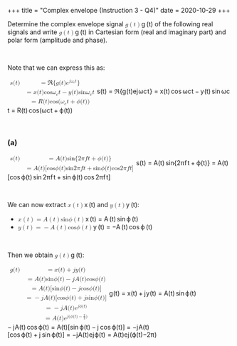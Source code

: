 +++
title = "Complex envelope (Instruction 3 - Q4)"
date = 2020-10-29
+++
<p>Determine the complex envelope signal <span class="ql-formula" data-value="g\left(t\right)">﻿<span contenteditable="false"><span class="katex"><span class="katex-mathml"><math><semantics><mrow><mi>g</mi><mrow><mo fence="true">(</mo><mi>t</mi><mo fence="true">)</mo></mrow></mrow><annotation encoding="application/x-tex">g\left(t\right)</annotation></semantics></math></span><span class="katex-html" aria-hidden="true"><span class="base"><span class="strut" style="height: 1em; vertical-align: -0.25em;"></span><span style="margin-right: 0.03588em;" class="mord mathdefault">g</span><span class="mspace" style="margin-right: 0.16666666666666666em;"></span><span class="minner"><span class="mopen delimcenter" style="top: 0em;">(</span><span class="mord mathdefault">t</span><span class="mclose delimcenter" style="top: 0em;">)</span></span></span></span></span></span>﻿</span> of the following real signals and write <span class="ql-formula" data-value="g\left(t\right)">﻿<span contenteditable="false"><span class="katex"><span class="katex-mathml"><math><semantics><mrow><mi>g</mi><mrow><mo fence="true">(</mo><mi>t</mi><mo fence="true">)</mo></mrow></mrow><annotation encoding="application/x-tex">g\left(t\right)</annotation></semantics></math></span><span class="katex-html" aria-hidden="true"><span class="base"><span class="strut" style="height: 1em; vertical-align: -0.25em;"></span><span style="margin-right: 0.03588em;" class="mord mathdefault">g</span><span class="mspace" style="margin-right: 0.16666666666666666em;"></span><span class="minner"><span class="mopen delimcenter" style="top: 0em;">(</span><span class="mord mathdefault">t</span><span class="mclose delimcenter" style="top: 0em;">)</span></span></span></span></span></span>﻿</span> in Cartesian form (real and imaginary part) and polar form (amplitude and phase).</p><p><br></p><div style="white-space: normal;" class="markdown-body"><p>Note that we can express this as:</p>
<p><span class="katex-display"><span class="katex"><span class="katex-mathml"><math xmlns="http://www.w3.org/1998/Math/MathML"><semantics><mtable rowspacing="0.24999999999999992em" columnalign="right left" columnspacing="0em"><mtr><mtd><mstyle scriptlevel="0" displaystyle="true"><mrow><mi>s</mi><mo stretchy="false">(</mo><mi>t</mi><mo stretchy="false">)</mo></mrow></mstyle></mtd><mtd><mstyle scriptlevel="0" displaystyle="true"><mrow><mrow></mrow><mo>=</mo><mi mathvariant="normal">ℜ</mi><mo stretchy="false">{</mo><mi>g</mi><mo stretchy="false">(</mo><mi>t</mi><mo stretchy="false">)</mo><msup><mi>e</mi><mrow><mi>j</mi><msub><mi>ω</mi><mi>c</mi></msub><mi>t</mi></mrow></msup><mo stretchy="false">}</mo></mrow></mstyle></mtd></mtr><mtr><mtd><mstyle scriptlevel="0" displaystyle="true"><mrow></mrow></mstyle></mtd><mtd><mstyle scriptlevel="0" displaystyle="true"><mrow><mrow></mrow><mo>=</mo><mi>x</mi><mo stretchy="false">(</mo><mi>t</mi><mo stretchy="false">)</mo><mi>cos</mi><mo>⁡</mo><msub><mi>ω</mi><mi>c</mi></msub><mi>t</mi><mo>−</mo><mi>y</mi><mo stretchy="false">(</mo><mi>t</mi><mo stretchy="false">)</mo><mi>sin</mi><mo>⁡</mo><msub><mi>ω</mi><mi>c</mi></msub><mi>t</mi></mrow></mstyle></mtd></mtr><mtr><mtd><mstyle scriptlevel="0" displaystyle="true"><mrow></mrow></mstyle></mtd><mtd><mstyle scriptlevel="0" displaystyle="true"><mrow><mrow></mrow><mo>=</mo><mi>R</mi><mo stretchy="false">(</mo><mi>t</mi><mo stretchy="false">)</mo><mi>cos</mi><mo>⁡</mo><mo stretchy="false">(</mo><msub><mi>ω</mi><mi>c</mi></msub><mi>t</mi><mo>+</mo><mi>ϕ</mi><mo stretchy="false">(</mo><mi>t</mi><mo stretchy="false">)</mo><mo stretchy="false">)</mo></mrow></mstyle></mtd></mtr></mtable><annotation encoding="application/x-tex">\begin{aligned}
s(t) &amp;= \Re \{ g(t)e^{j\omega_c t} \} \\
&amp;= x(t)\cos \omega_c t - y(t)\sin \omega_c t \\
&amp;= R(t)\cos(\omega_c t + \phi(t))
\end{aligned}</annotation></semantics></math></span><span class="katex-html" aria-hidden="true"><span class="base"><span class="strut" style="height:4.534663999999999em;vertical-align:-2.0173319999999997em;"></span><span class="mord"><span class="mtable"><span class="col-align-r"><span class="vlist-t vlist-t2"><span class="vlist-r"><span class="vlist" style="height:2.517332em;"><span style="top:-4.6426680000000005em;"><span class="pstrut" style="height:3em;"></span><span class="mord"><span class="mord mathdefault">s</span><span class="mopen">(</span><span class="mord mathdefault">t</span><span class="mclose">)</span></span></span><span style="top:-3.142668em;"><span class="pstrut" style="height:3em;"></span><span class="mord"></span></span><span style="top:-1.6426680000000005em;"><span class="pstrut" style="height:3em;"></span><span class="mord"></span></span></span><span class="vlist-s">​</span></span><span class="vlist-r"><span class="vlist" style="height:2.0173319999999997em;"><span></span></span></span></span></span><span class="col-align-l"><span class="vlist-t vlist-t2"><span class="vlist-r"><span class="vlist" style="height:2.517332em;"><span style="top:-4.6426680000000005em;"><span class="pstrut" style="height:3em;"></span><span class="mord"><span class="mord"></span><span class="mspace" style="margin-right:0.2777777777777778em;"></span><span class="mrel">=</span><span class="mspace" style="margin-right:0.2777777777777778em;"></span><span class="mord">ℜ</span><span class="mopen">{</span><span class="mord mathdefault" style="margin-right:0.03588em;">g</span><span class="mopen">(</span><span class="mord mathdefault">t</span><span class="mclose">)</span><span class="mord"><span class="mord mathdefault">e</span><span class="msupsub"><span class="vlist-t"><span class="vlist-r"><span class="vlist" style="height:0.874664em;"><span style="top:-3.1130000000000004em;margin-right:0.05em;"><span class="pstrut" style="height:2.7em;"></span><span class="sizing reset-size6 size3 mtight"><span class="mord mtight"><span class="mord mathdefault mtight" style="margin-right:0.05724em;">j</span><span class="mord mtight"><span class="mord mathdefault mtight" style="margin-right:0.03588em;">ω</span><span class="msupsub"><span class="vlist-t vlist-t2"><span class="vlist-r"><span class="vlist" style="height:0.16454285714285719em;"><span style="top:-2.357em;margin-left:-0.03588em;margin-right:0.07142857142857144em;"><span class="pstrut" style="height:2.5em;"></span><span class="sizing reset-size3 size1 mtight"><span class="mord mathdefault mtight">c</span></span></span></span><span class="vlist-s">​</span></span><span class="vlist-r"><span class="vlist" style="height:0.143em;"><span></span></span></span></span></span></span><span class="mord mathdefault mtight">t</span></span></span></span></span></span></span></span></span><span class="mclose">}</span></span></span><span style="top:-3.142668em;"><span class="pstrut" style="height:3em;"></span><span class="mord"><span class="mord"></span><span class="mspace" style="margin-right:0.2777777777777778em;"></span><span class="mrel">=</span><span class="mspace" style="margin-right:0.2777777777777778em;"></span><span class="mord mathdefault">x</span><span class="mopen">(</span><span class="mord mathdefault">t</span><span class="mclose">)</span><span class="mspace" style="margin-right:0.16666666666666666em;"></span><span class="mop">cos</span><span class="mspace" style="margin-right:0.16666666666666666em;"></span><span class="mord"><span class="mord mathdefault" style="margin-right:0.03588em;">ω</span><span class="msupsub"><span class="vlist-t vlist-t2"><span class="vlist-r"><span class="vlist" style="height:0.151392em;"><span style="top:-2.5500000000000003em;margin-left:-0.03588em;margin-right:0.05em;"><span class="pstrut" style="height:2.7em;"></span><span class="sizing reset-size6 size3 mtight"><span class="mord mathdefault mtight">c</span></span></span></span><span class="vlist-s">​</span></span><span class="vlist-r"><span class="vlist" style="height:0.15em;"><span></span></span></span></span></span></span><span class="mord mathdefault">t</span><span class="mspace" style="margin-right:0.2222222222222222em;"></span><span class="mbin">−</span><span class="mspace" style="margin-right:0.2222222222222222em;"></span><span class="mord mathdefault" style="margin-right:0.03588em;">y</span><span class="mopen">(</span><span class="mord mathdefault">t</span><span class="mclose">)</span><span class="mspace" style="margin-right:0.16666666666666666em;"></span><span class="mop">sin</span><span class="mspace" style="margin-right:0.16666666666666666em;"></span><span class="mord"><span class="mord mathdefault" style="margin-right:0.03588em;">ω</span><span class="msupsub"><span class="vlist-t vlist-t2"><span class="vlist-r"><span class="vlist" style="height:0.151392em;"><span style="top:-2.5500000000000003em;margin-left:-0.03588em;margin-right:0.05em;"><span class="pstrut" style="height:2.7em;"></span><span class="sizing reset-size6 size3 mtight"><span class="mord mathdefault mtight">c</span></span></span></span><span class="vlist-s">​</span></span><span class="vlist-r"><span class="vlist" style="height:0.15em;"><span></span></span></span></span></span></span><span class="mord mathdefault">t</span></span></span><span style="top:-1.6426680000000005em;"><span class="pstrut" style="height:3em;"></span><span class="mord"><span class="mord"></span><span class="mspace" style="margin-right:0.2777777777777778em;"></span><span class="mrel">=</span><span class="mspace" style="margin-right:0.2777777777777778em;"></span><span class="mord mathdefault" style="margin-right:0.00773em;">R</span><span class="mopen">(</span><span class="mord mathdefault">t</span><span class="mclose">)</span><span class="mspace" style="margin-right:0.16666666666666666em;"></span><span class="mop">cos</span><span class="mopen">(</span><span class="mord"><span class="mord mathdefault" style="margin-right:0.03588em;">ω</span><span class="msupsub"><span class="vlist-t vlist-t2"><span class="vlist-r"><span class="vlist" style="height:0.151392em;"><span style="top:-2.5500000000000003em;margin-left:-0.03588em;margin-right:0.05em;"><span class="pstrut" style="height:2.7em;"></span><span class="sizing reset-size6 size3 mtight"><span class="mord mathdefault mtight">c</span></span></span></span><span class="vlist-s">​</span></span><span class="vlist-r"><span class="vlist" style="height:0.15em;"><span></span></span></span></span></span></span><span class="mord mathdefault">t</span><span class="mspace" style="margin-right:0.2222222222222222em;"></span><span class="mbin">+</span><span class="mspace" style="margin-right:0.2222222222222222em;"></span><span class="mord mathdefault">ϕ</span><span class="mopen">(</span><span class="mord mathdefault">t</span><span class="mclose">)</span><span class="mclose">)</span></span></span></span><span class="vlist-s">​</span></span><span class="vlist-r"><span class="vlist" style="height:2.0173319999999997em;"><span></span></span></span></span></span></span></span></span></span></span></span></p>
</div><p><br></p><h3 id="(a)">(a)</h3><div style="white-space: normal;" class="markdown-body"><p><span class="katex-display"><span class="katex"><span class="katex-mathml"><math xmlns="http://www.w3.org/1998/Math/MathML"><semantics><mtable rowspacing="0.24999999999999992em" columnalign="right left" columnspacing="0em"><mtr><mtd><mstyle scriptlevel="0" displaystyle="true"><mrow><mi>s</mi><mo stretchy="false">(</mo><mi>t</mi><mo stretchy="false">)</mo></mrow></mstyle></mtd><mtd><mstyle scriptlevel="0" displaystyle="true"><mrow><mrow></mrow><mo>=</mo><mi>A</mi><mo stretchy="false">(</mo><mi>t</mi><mo stretchy="false">)</mo><mi>sin</mi><mo>⁡</mo><mo stretchy="false">{</mo><mn>2</mn><mi>π</mi><mi>f</mi><mi>t</mi><mo>+</mo><mi>ϕ</mi><mo stretchy="false">(</mo><mi>t</mi><mo stretchy="false">)</mo><mo stretchy="false">}</mo></mrow></mstyle></mtd></mtr><mtr><mtd><mstyle scriptlevel="0" displaystyle="true"><mrow></mrow></mstyle></mtd><mtd><mstyle scriptlevel="0" displaystyle="true"><mrow><mrow></mrow><mo>=</mo><mi>A</mi><mo stretchy="false">(</mo><mi>t</mi><mo stretchy="false">)</mo><mo stretchy="false">[</mo><mi>cos</mi><mo>⁡</mo><mi>ϕ</mi><mo stretchy="false">(</mo><mi>t</mi><mo stretchy="false">)</mo><mi>sin</mi><mo>⁡</mo><mn>2</mn><mi>π</mi><mi>f</mi><mi>t</mi><mo>+</mo><mi>sin</mi><mo>⁡</mo><mi>ϕ</mi><mo stretchy="false">(</mo><mi>t</mi><mo stretchy="false">)</mo><mi>cos</mi><mo>⁡</mo><mn>2</mn><mi>π</mi><mi>f</mi><mi>t</mi><mo stretchy="false">]</mo></mrow></mstyle></mtd></mtr></mtable><annotation encoding="application/x-tex">\begin{aligned}
s(t) &amp;= A(t)\sin\{2\pi ft+\phi(t)\} \\
&amp;= A(t)[\cos\phi (t)\sin 2\pi ft+\sin \phi(t)\cos 2\pi ft] \\
\end{aligned}</annotation></semantics></math></span><span class="katex-html" aria-hidden="true"><span class="base"><span class="strut" style="height:3.0000000000000004em;vertical-align:-1.2500000000000002em;"></span><span class="mord"><span class="mtable"><span class="col-align-r"><span class="vlist-t vlist-t2"><span class="vlist-r"><span class="vlist" style="height:1.7500000000000002em;"><span style="top:-3.91em;"><span class="pstrut" style="height:3em;"></span><span class="mord"><span class="mord mathdefault">s</span><span class="mopen">(</span><span class="mord mathdefault">t</span><span class="mclose">)</span></span></span><span style="top:-2.41em;"><span class="pstrut" style="height:3em;"></span><span class="mord"></span></span></span><span class="vlist-s">​</span></span><span class="vlist-r"><span class="vlist" style="height:1.2500000000000002em;"><span></span></span></span></span></span><span class="col-align-l"><span class="vlist-t vlist-t2"><span class="vlist-r"><span class="vlist" style="height:1.7500000000000002em;"><span style="top:-3.91em;"><span class="pstrut" style="height:3em;"></span><span class="mord"><span class="mord"></span><span class="mspace" style="margin-right:0.2777777777777778em;"></span><span class="mrel">=</span><span class="mspace" style="margin-right:0.2777777777777778em;"></span><span class="mord mathdefault">A</span><span class="mopen">(</span><span class="mord mathdefault">t</span><span class="mclose">)</span><span class="mspace" style="margin-right:0.16666666666666666em;"></span><span class="mop">sin</span><span class="mopen">{</span><span class="mord">2</span><span class="mord mathdefault" style="margin-right:0.03588em;">π</span><span class="mord mathdefault" style="margin-right:0.10764em;">f</span><span class="mord mathdefault">t</span><span class="mspace" style="margin-right:0.2222222222222222em;"></span><span class="mbin">+</span><span class="mspace" style="margin-right:0.2222222222222222em;"></span><span class="mord mathdefault">ϕ</span><span class="mopen">(</span><span class="mord mathdefault">t</span><span class="mclose">)</span><span class="mclose">}</span></span></span><span style="top:-2.41em;"><span class="pstrut" style="height:3em;"></span><span class="mord"><span class="mord"></span><span class="mspace" style="margin-right:0.2777777777777778em;"></span><span class="mrel">=</span><span class="mspace" style="margin-right:0.2777777777777778em;"></span><span class="mord mathdefault">A</span><span class="mopen">(</span><span class="mord mathdefault">t</span><span class="mclose">)</span><span class="mopen">[</span><span class="mop">cos</span><span class="mspace" style="margin-right:0.16666666666666666em;"></span><span class="mord mathdefault">ϕ</span><span class="mopen">(</span><span class="mord mathdefault">t</span><span class="mclose">)</span><span class="mspace" style="margin-right:0.16666666666666666em;"></span><span class="mop">sin</span><span class="mspace" style="margin-right:0.16666666666666666em;"></span><span class="mord">2</span><span class="mord mathdefault" style="margin-right:0.03588em;">π</span><span class="mord mathdefault" style="margin-right:0.10764em;">f</span><span class="mord mathdefault">t</span><span class="mspace" style="margin-right:0.2222222222222222em;"></span><span class="mbin">+</span><span class="mspace" style="margin-right:0.2222222222222222em;"></span><span class="mop">sin</span><span class="mspace" style="margin-right:0.16666666666666666em;"></span><span class="mord mathdefault">ϕ</span><span class="mopen">(</span><span class="mord mathdefault">t</span><span class="mclose">)</span><span class="mspace" style="margin-right:0.16666666666666666em;"></span><span class="mop">cos</span><span class="mspace" style="margin-right:0.16666666666666666em;"></span><span class="mord">2</span><span class="mord mathdefault" style="margin-right:0.03588em;">π</span><span class="mord mathdefault" style="margin-right:0.10764em;">f</span><span class="mord mathdefault">t</span><span class="mclose">]</span></span></span></span><span class="vlist-s">​</span></span><span class="vlist-r"><span class="vlist" style="height:1.2500000000000002em;"><span></span></span></span></span></span></span></span></span></span></span></span></p>
</div><p><br></p><p>We can now extract <span class="ql-formula" data-value="x\left(t\right)">﻿<span contenteditable="false"><span class="katex"><span class="katex-mathml"><math><semantics><mrow><mi>x</mi><mrow><mo fence="true">(</mo><mi>t</mi><mo fence="true">)</mo></mrow></mrow><annotation encoding="application/x-tex">x\left(t\right)</annotation></semantics></math></span><span class="katex-html" aria-hidden="true"><span class="base"><span class="strut" style="height: 1em; vertical-align: -0.25em;"></span><span class="mord mathdefault">x</span><span class="mspace" style="margin-right: 0.16666666666666666em;"></span><span class="minner"><span class="mopen delimcenter" style="top: 0em;">(</span><span class="mord mathdefault">t</span><span class="mclose delimcenter" style="top: 0em;">)</span></span></span></span></span></span>﻿</span> and <span class="ql-formula" data-value="y\left(t\right)">﻿<span contenteditable="false"><span class="katex"><span class="katex-mathml"><math><semantics><mrow><mi>y</mi><mrow><mo fence="true">(</mo><mi>t</mi><mo fence="true">)</mo></mrow></mrow><annotation encoding="application/x-tex">y\left(t\right)</annotation></semantics></math></span><span class="katex-html" aria-hidden="true"><span class="base"><span class="strut" style="height: 1em; vertical-align: -0.25em;"></span><span style="margin-right: 0.03588em;" class="mord mathdefault">y</span><span class="mspace" style="margin-right: 0.16666666666666666em;"></span><span class="minner"><span class="mopen delimcenter" style="top: 0em;">(</span><span class="mord mathdefault">t</span><span class="mclose delimcenter" style="top: 0em;">)</span></span></span></span></span></span>﻿</span>:</p><ul><li><span class="ql-formula" data-value="x\left(t\right)=A\left(t\right)\sin\phi\left(t\right)">﻿<span contenteditable="false"><span class="katex"><span class="katex-mathml"><math><semantics><mrow><mi>x</mi><mrow><mo fence="true">(</mo><mi>t</mi><mo fence="true">)</mo></mrow><mo>=</mo><mi>A</mi><mrow><mo fence="true">(</mo><mi>t</mi><mo fence="true">)</mo></mrow><mi>sin</mi><mo>⁡</mo><mi>ϕ</mi><mrow><mo fence="true">(</mo><mi>t</mi><mo fence="true">)</mo></mrow></mrow><annotation encoding="application/x-tex">x\left(t\right)=A\left(t\right)\sin\phi\left(t\right)</annotation></semantics></math></span><span class="katex-html" aria-hidden="true"><span class="base"><span class="strut" style="height: 1em; vertical-align: -0.25em;"></span><span class="mord mathdefault">x</span><span class="mspace" style="margin-right: 0.16666666666666666em;"></span><span class="minner"><span class="mopen delimcenter" style="top: 0em;">(</span><span class="mord mathdefault">t</span><span class="mclose delimcenter" style="top: 0em;">)</span></span><span class="mspace" style="margin-right: 0.2777777777777778em;"></span><span class="mrel">=</span><span class="mspace" style="margin-right: 0.2777777777777778em;"></span></span><span class="base"><span class="strut" style="height: 1em; vertical-align: -0.25em;"></span><span class="mord mathdefault">A</span><span class="mspace" style="margin-right: 0.16666666666666666em;"></span><span class="minner"><span class="mopen delimcenter" style="top: 0em;">(</span><span class="mord mathdefault">t</span><span class="mclose delimcenter" style="top: 0em;">)</span></span><span class="mspace" style="margin-right: 0.16666666666666666em;"></span><span class="mop">sin</span><span class="mspace" style="margin-right: 0.16666666666666666em;"></span><span class="mord mathdefault">ϕ</span><span class="mspace" style="margin-right: 0.16666666666666666em;"></span><span class="minner"><span class="mopen delimcenter" style="top: 0em;">(</span><span class="mord mathdefault">t</span><span class="mclose delimcenter" style="top: 0em;">)</span></span></span></span></span></span>﻿</span> </li><li><span class="ql-formula" data-value="y\left(t\right)=-A\left(t\right)\cos\phi\left(t\right)">﻿<span contenteditable="false"><span class="katex"><span class="katex-mathml"><math><semantics><mrow><mi>y</mi><mrow><mo fence="true">(</mo><mi>t</mi><mo fence="true">)</mo></mrow><mo>=</mo><mo>−</mo><mi>A</mi><mrow><mo fence="true">(</mo><mi>t</mi><mo fence="true">)</mo></mrow><mi>cos</mi><mo>⁡</mo><mi>ϕ</mi><mrow><mo fence="true">(</mo><mi>t</mi><mo fence="true">)</mo></mrow></mrow><annotation encoding="application/x-tex">y\left(t\right)=-A\left(t\right)\cos\phi\left(t\right)</annotation></semantics></math></span><span class="katex-html" aria-hidden="true"><span class="base"><span class="strut" style="height: 1em; vertical-align: -0.25em;"></span><span style="margin-right: 0.03588em;" class="mord mathdefault">y</span><span class="mspace" style="margin-right: 0.16666666666666666em;"></span><span class="minner"><span class="mopen delimcenter" style="top: 0em;">(</span><span class="mord mathdefault">t</span><span class="mclose delimcenter" style="top: 0em;">)</span></span><span class="mspace" style="margin-right: 0.2777777777777778em;"></span><span class="mrel">=</span><span class="mspace" style="margin-right: 0.2777777777777778em;"></span></span><span class="base"><span class="strut" style="height: 1em; vertical-align: -0.25em;"></span><span class="mord">−</span><span class="mord mathdefault">A</span><span class="mspace" style="margin-right: 0.16666666666666666em;"></span><span class="minner"><span class="mopen delimcenter" style="top: 0em;">(</span><span class="mord mathdefault">t</span><span class="mclose delimcenter" style="top: 0em;">)</span></span><span class="mspace" style="margin-right: 0.16666666666666666em;"></span><span class="mop">cos</span><span class="mspace" style="margin-right: 0.16666666666666666em;"></span><span class="mord mathdefault">ϕ</span><span class="mspace" style="margin-right: 0.16666666666666666em;"></span><span class="minner"><span class="mopen delimcenter" style="top: 0em;">(</span><span class="mord mathdefault">t</span><span class="mclose delimcenter" style="top: 0em;">)</span></span></span></span></span></span>﻿</span></li></ul><p><br></p><p>Then we obtain <span class="ql-formula" data-value="g\left(t\right)">﻿<span contenteditable="false"><span class="katex"><span class="katex-mathml"><math><semantics><mrow><mi>g</mi><mrow><mo fence="true">(</mo><mi>t</mi><mo fence="true">)</mo></mrow></mrow><annotation encoding="application/x-tex">g\left(t\right)</annotation></semantics></math></span><span class="katex-html" aria-hidden="true"><span class="base"><span class="strut" style="height: 1em; vertical-align: -0.25em;"></span><span style="margin-right: 0.03588em;" class="mord mathdefault">g</span><span class="mspace" style="margin-right: 0.16666666666666666em;"></span><span class="minner"><span class="mopen delimcenter" style="top: 0em;">(</span><span class="mord mathdefault">t</span><span class="mclose delimcenter" style="top: 0em;">)</span></span></span></span></span></span>﻿</span>: </p><div style="white-space: normal;" class="markdown-body"><p><span class="katex-display"><span class="katex"><span class="katex-mathml"><math xmlns="http://www.w3.org/1998/Math/MathML"><semantics><mtable rowspacing="0.24999999999999992em" columnalign="right left" columnspacing="0em"><mtr><mtd><mstyle scriptlevel="0" displaystyle="true"><mrow><mi>g</mi><mo stretchy="false">(</mo><mi>t</mi><mo stretchy="false">)</mo></mrow></mstyle></mtd><mtd><mstyle scriptlevel="0" displaystyle="true"><mrow><mrow></mrow><mo>=</mo><mi>x</mi><mo stretchy="false">(</mo><mi>t</mi><mo stretchy="false">)</mo><mo>+</mo><mi>j</mi><mi>y</mi><mo stretchy="false">(</mo><mi>t</mi><mo stretchy="false">)</mo></mrow></mstyle></mtd></mtr><mtr><mtd><mstyle scriptlevel="0" displaystyle="true"><mrow></mrow></mstyle></mtd><mtd><mstyle scriptlevel="0" displaystyle="true"><mrow><mrow></mrow><mo>=</mo><mi>A</mi><mo stretchy="false">(</mo><mi>t</mi><mo stretchy="false">)</mo><mi>sin</mi><mo>⁡</mo><mi>ϕ</mi><mo stretchy="false">(</mo><mi>t</mi><mo stretchy="false">)</mo><mo>−</mo><mi>j</mi><mi>A</mi><mo stretchy="false">(</mo><mi>t</mi><mo stretchy="false">)</mo><mi>cos</mi><mo>⁡</mo><mi>ϕ</mi><mo stretchy="false">(</mo><mi>t</mi><mo stretchy="false">)</mo></mrow></mstyle></mtd></mtr><mtr><mtd><mstyle scriptlevel="0" displaystyle="true"><mrow></mrow></mstyle></mtd><mtd><mstyle scriptlevel="0" displaystyle="true"><mrow><mrow></mrow><mo>=</mo><mi>A</mi><mo stretchy="false">(</mo><mi>t</mi><mo stretchy="false">)</mo><mo stretchy="false">[</mo><mi>sin</mi><mo>⁡</mo><mi>ϕ</mi><mo stretchy="false">(</mo><mi>t</mi><mo stretchy="false">)</mo><mo>−</mo><mi>j</mi><mi>cos</mi><mo>⁡</mo><mi>ϕ</mi><mo stretchy="false">(</mo><mi>t</mi><mo stretchy="false">)</mo><mo stretchy="false">]</mo></mrow></mstyle></mtd></mtr><mtr><mtd><mstyle scriptlevel="0" displaystyle="true"><mrow></mrow></mstyle></mtd><mtd><mstyle scriptlevel="0" displaystyle="true"><mrow><mrow></mrow><mo>=</mo><mo>−</mo><mi>j</mi><mi>A</mi><mo stretchy="false">(</mo><mi>t</mi><mo stretchy="false">)</mo><mo stretchy="false">[</mo><mi>cos</mi><mo>⁡</mo><mi>ϕ</mi><mo stretchy="false">(</mo><mi>t</mi><mo stretchy="false">)</mo><mo>+</mo><mi>j</mi><mi>sin</mi><mo>⁡</mo><mi>ϕ</mi><mo stretchy="false">(</mo><mi>t</mi><mo stretchy="false">)</mo><mo stretchy="false">]</mo></mrow></mstyle></mtd></mtr><mtr><mtd><mstyle scriptlevel="0" displaystyle="true"><mrow></mrow></mstyle></mtd><mtd><mstyle scriptlevel="0" displaystyle="true"><mrow><mrow></mrow><mo>=</mo><mo>−</mo><mi>j</mi><mi>A</mi><mo stretchy="false">(</mo><mi>t</mi><mo stretchy="false">)</mo><msup><mi>e</mi><mrow><mi>j</mi><mi>ϕ</mi><mo stretchy="false">(</mo><mi>t</mi><mo stretchy="false">)</mo></mrow></msup></mrow></mstyle></mtd></mtr><mtr><mtd><mstyle scriptlevel="0" displaystyle="true"><mrow></mrow></mstyle></mtd><mtd><mstyle scriptlevel="0" displaystyle="true"><mrow><mrow></mrow><mo>=</mo><mi>A</mi><mo stretchy="false">(</mo><mi>t</mi><mo stretchy="false">)</mo><msup><mi>e</mi><mrow><mi>j</mi><mo stretchy="false">(</mo><mi>ϕ</mi><mo stretchy="false">(</mo><mi>t</mi><mo stretchy="false">)</mo><mo>−</mo><mfrac><mi>π</mi><mn>2</mn></mfrac><mo stretchy="false">)</mo></mrow></msup></mrow></mstyle></mtd></mtr></mtable><annotation encoding="application/x-tex">\begin{aligned}
g(t) &amp;= x(t) + jy(t) \\
&amp;= A(t)\sin\phi (t)-jA(t)\cos\phi(t) \\
&amp;= A(t)[\sin\phi(t)-j\cos\phi(t)] \\
&amp;= -jA(t)[\cos\phi(t)+j\sin\phi(t)] \\
&amp;= -jA(t)e^{j\phi(t)} \\
&amp;= A(t)e^{j(\phi(t)-{\pi \over 2})}
\end{aligned}</annotation></semantics></math></span><span class="katex-html" aria-hidden="true"><span class="base"><span class="strut" style="height:9.196000000000002em;vertical-align:-4.348000000000001em;"></span><span class="mord"><span class="mtable"><span class="col-align-r"><span class="vlist-t vlist-t2"><span class="vlist-r"><span class="vlist" style="height:4.848000000000001em;"><span style="top:-7.008000000000001em;"><span class="pstrut" style="height:3em;"></span><span class="mord"><span class="mord mathdefault" style="margin-right:0.03588em;">g</span><span class="mopen">(</span><span class="mord mathdefault">t</span><span class="mclose">)</span></span></span><span style="top:-5.508em;"><span class="pstrut" style="height:3em;"></span><span class="mord"></span></span><span style="top:-4.007999999999999em;"><span class="pstrut" style="height:3em;"></span><span class="mord"></span></span><span style="top:-2.507999999999999em;"><span class="pstrut" style="height:3em;"></span><span class="mord"></span></span><span style="top:-0.9099999999999997em;"><span class="pstrut" style="height:3em;"></span><span class="mord"></span></span><span style="top:0.6880000000000006em;"><span class="pstrut" style="height:3em;"></span><span class="mord"></span></span></span><span class="vlist-s">​</span></span><span class="vlist-r"><span class="vlist" style="height:4.348000000000001em;"><span></span></span></span></span></span><span class="col-align-l"><span class="vlist-t vlist-t2"><span class="vlist-r"><span class="vlist" style="height:4.848000000000001em;"><span style="top:-7.008000000000001em;"><span class="pstrut" style="height:3em;"></span><span class="mord"><span class="mord"></span><span class="mspace" style="margin-right:0.2777777777777778em;"></span><span class="mrel">=</span><span class="mspace" style="margin-right:0.2777777777777778em;"></span><span class="mord mathdefault">x</span><span class="mopen">(</span><span class="mord mathdefault">t</span><span class="mclose">)</span><span class="mspace" style="margin-right:0.2222222222222222em;"></span><span class="mbin">+</span><span class="mspace" style="margin-right:0.2222222222222222em;"></span><span class="mord mathdefault" style="margin-right:0.05724em;">j</span><span class="mord mathdefault" style="margin-right:0.03588em;">y</span><span class="mopen">(</span><span class="mord mathdefault">t</span><span class="mclose">)</span></span></span><span style="top:-5.508em;"><span class="pstrut" style="height:3em;"></span><span class="mord"><span class="mord"></span><span class="mspace" style="margin-right:0.2777777777777778em;"></span><span class="mrel">=</span><span class="mspace" style="margin-right:0.2777777777777778em;"></span><span class="mord mathdefault">A</span><span class="mopen">(</span><span class="mord mathdefault">t</span><span class="mclose">)</span><span class="mspace" style="margin-right:0.16666666666666666em;"></span><span class="mop">sin</span><span class="mspace" style="margin-right:0.16666666666666666em;"></span><span class="mord mathdefault">ϕ</span><span class="mopen">(</span><span class="mord mathdefault">t</span><span class="mclose">)</span><span class="mspace" style="margin-right:0.2222222222222222em;"></span><span class="mbin">−</span><span class="mspace" style="margin-right:0.2222222222222222em;"></span><span class="mord mathdefault" style="margin-right:0.05724em;">j</span><span class="mord mathdefault">A</span><span class="mopen">(</span><span class="mord mathdefault">t</span><span class="mclose">)</span><span class="mspace" style="margin-right:0.16666666666666666em;"></span><span class="mop">cos</span><span class="mspace" style="margin-right:0.16666666666666666em;"></span><span class="mord mathdefault">ϕ</span><span class="mopen">(</span><span class="mord mathdefault">t</span><span class="mclose">)</span></span></span><span style="top:-4.007999999999999em;"><span class="pstrut" style="height:3em;"></span><span class="mord"><span class="mord"></span><span class="mspace" style="margin-right:0.2777777777777778em;"></span><span class="mrel">=</span><span class="mspace" style="margin-right:0.2777777777777778em;"></span><span class="mord mathdefault">A</span><span class="mopen">(</span><span class="mord mathdefault">t</span><span class="mclose">)</span><span class="mopen">[</span><span class="mop">sin</span><span class="mspace" style="margin-right:0.16666666666666666em;"></span><span class="mord mathdefault">ϕ</span><span class="mopen">(</span><span class="mord mathdefault">t</span><span class="mclose">)</span><span class="mspace" style="margin-right:0.2222222222222222em;"></span><span class="mbin">−</span><span class="mspace" style="margin-right:0.2222222222222222em;"></span><span class="mord mathdefault" style="margin-right:0.05724em;">j</span><span class="mspace" style="margin-right:0.16666666666666666em;"></span><span class="mop">cos</span><span class="mspace" style="margin-right:0.16666666666666666em;"></span><span class="mord mathdefault">ϕ</span><span class="mopen">(</span><span class="mord mathdefault">t</span><span class="mclose">)</span><span class="mclose">]</span></span></span><span style="top:-2.507999999999999em;"><span class="pstrut" style="height:3em;"></span><span class="mord"><span class="mord"></span><span class="mspace" style="margin-right:0.2777777777777778em;"></span><span class="mrel">=</span><span class="mspace" style="margin-right:0.2777777777777778em;"></span><span class="mord">−</span><span class="mord mathdefault" style="margin-right:0.05724em;">j</span><span class="mord mathdefault">A</span><span class="mopen">(</span><span class="mord mathdefault">t</span><span class="mclose">)</span><span class="mopen">[</span><span class="mop">cos</span><span class="mspace" style="margin-right:0.16666666666666666em;"></span><span class="mord mathdefault">ϕ</span><span class="mopen">(</span><span class="mord mathdefault">t</span><span class="mclose">)</span><span class="mspace" style="margin-right:0.2222222222222222em;"></span><span class="mbin">+</span><span class="mspace" style="margin-right:0.2222222222222222em;"></span><span class="mord mathdefault" style="margin-right:0.05724em;">j</span><span class="mspace" style="margin-right:0.16666666666666666em;"></span><span class="mop">sin</span><span class="mspace" style="margin-right:0.16666666666666666em;"></span><span class="mord mathdefault">ϕ</span><span class="mopen">(</span><span class="mord mathdefault">t</span><span class="mclose">)</span><span class="mclose">]</span></span></span><span style="top:-0.9099999999999997em;"><span class="pstrut" style="height:3em;"></span><span class="mord"><span class="mord"></span><span class="mspace" style="margin-right:0.2777777777777778em;"></span><span class="mrel">=</span><span class="mspace" style="margin-right:0.2777777777777778em;"></span><span class="mord">−</span><span class="mord mathdefault" style="margin-right:0.05724em;">j</span><span class="mord mathdefault">A</span><span class="mopen">(</span><span class="mord mathdefault">t</span><span class="mclose">)</span><span class="mord"><span class="mord mathdefault">e</span><span class="msupsub"><span class="vlist-t"><span class="vlist-r"><span class="vlist" style="height:0.938em;"><span style="top:-3.113em;margin-right:0.05em;"><span class="pstrut" style="height:2.7em;"></span><span class="sizing reset-size6 size3 mtight"><span class="mord mtight"><span class="mord mathdefault mtight" style="margin-right:0.05724em;">j</span><span class="mord mathdefault mtight">ϕ</span><span class="mopen mtight">(</span><span class="mord mathdefault mtight">t</span><span class="mclose mtight">)</span></span></span></span></span></span></span></span></span></span></span><span style="top:0.6880000000000006em;"><span class="pstrut" style="height:3em;"></span><span class="mord"><span class="mord"></span><span class="mspace" style="margin-right:0.2777777777777778em;"></span><span class="mrel">=</span><span class="mspace" style="margin-right:0.2777777777777778em;"></span><span class="mord mathdefault">A</span><span class="mopen">(</span><span class="mord mathdefault">t</span><span class="mclose">)</span><span class="mord"><span class="mord mathdefault">e</span><span class="msupsub"><span class="vlist-t"><span class="vlist-r"><span class="vlist" style="height:0.9379999999999998em;"><span style="top:-3.4130000000000003em;margin-right:0.05em;"><span class="pstrut" style="height:3em;"></span><span class="sizing reset-size6 size3 mtight"><span class="mord mtight"><span class="mord mathdefault mtight" style="margin-right:0.05724em;">j</span><span class="mopen mtight">(</span><span class="mord mathdefault mtight">ϕ</span><span class="mopen mtight">(</span><span class="mord mathdefault mtight">t</span><span class="mclose mtight">)</span><span class="mbin mtight">−</span><span class="mord mtight"><span class="mord mtight"><span class="mopen nulldelimiter sizing reset-size3 size6"></span><span class="mfrac"><span class="vlist-t vlist-t2"><span class="vlist-r"><span class="vlist" style="height:0.6915428571428572em;"><span style="top:-2.656em;"><span class="pstrut" style="height:3em;"></span><span class="sizing reset-size3 size1 mtight"><span class="mord mtight"><span class="mord mtight">2</span></span></span></span><span style="top:-3.2255000000000003em;"><span class="pstrut" style="height:3em;"></span><span class="frac-line mtight" style="border-bottom-width:0.049em;"></span></span><span style="top:-3.384em;"><span class="pstrut" style="height:3em;"></span><span class="sizing reset-size3 size1 mtight"><span class="mord mtight"><span class="mord mathdefault mtight" style="margin-right:0.03588em;">π</span></span></span></span></span><span class="vlist-s">​</span></span><span class="vlist-r"><span class="vlist" style="height:0.344em;"><span></span></span></span></span></span><span class="mclose nulldelimiter sizing reset-size3 size6"></span></span></span><span class="mclose mtight">)</span></span></span></span></span></span></span></span></span></span></span></span><span class="vlist-s">​</span></span><span class="vlist-r"><span class="vlist" style="height:4.348000000000001em;"><span></span></span></span></span></span></span></span></span></span></span></span></p>
</div><p><br></p>